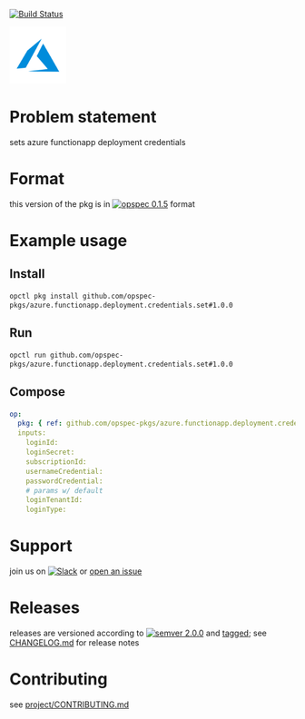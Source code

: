 [![Build Status](https://travis-ci.org/opspec-pkgs/azure.functionapp.deployment.credentials.set.svg?branch=master)](https://travis-ci.org/opspec-pkgs/azure.functionapp.deployment.credentials.set)

<img src="icon.svg" alt="icon" height="100px">

# Problem statement

sets azure functionapp deployment credentials

# Format

this version of the pkg is in [![opspec 0.1.5](https://img.shields.io/badge/opspec-0.1.5-brightgreen.svg?colorA=6b6b6b&colorB=fc16be)](https://opspec.io/0.1.5/packages.html) format

# Example usage

## Install

```shell
opctl pkg install github.com/opspec-pkgs/azure.functionapp.deployment.credentials.set#1.0.0
```

## Run

```
opctl run github.com/opspec-pkgs/azure.functionapp.deployment.credentials.set#1.0.0
```

## Compose

```yaml
op:
  pkg: { ref: github.com/opspec-pkgs/azure.functionapp.deployment.credentials.set#1.0.0 }
  inputs:
    loginId:
    loginSecret:
    subscriptionId:
    usernameCredential:
    passwordCredential:
    # params w/ default
    loginTenantId:
    loginType:
```

# Support

join us on
[![Slack](https://opspec-slackin.herokuapp.com/badge.svg)](https://opspec-slackin.herokuapp.com/)
or
[open an issue](https://github.com/opspec-pkgs/azure.functionapp.deployment.credentials.set/issues)

# Releases

releases are versioned according to
[![semver 2.0.0](https://img.shields.io/badge/semver-2.0.0-brightgreen.svg)](http://semver.org/spec/v2.0.0.html)
and [tagged](https://git-scm.com/book/en/v2/Git-Basics-Tagging); see
[CHANGELOG.md](CHANGELOG.md) for release notes

# Contributing

see
[project/CONTRIBUTING.md](https://github.com/opspec-pkgs/project/blob/master/CONTRIBUTING.md)
